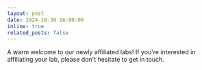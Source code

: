 ```yaml
---
layout: post
date: 2024-10-30 16:00:00
inline: true
related_posts: false
---
```


A warm welcome to our newly affiliated labs! If you're interested in affiliating your lab, please don't hesitate to get in touch. 
